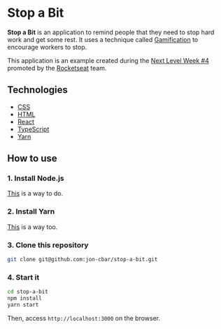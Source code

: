 # Stop a Bit

**Stop a Bit** is an application to remind people that they need to stop hard work and get some rest.
It uses a technique called [Gamification](https://en.wikipedia.org/wiki/Gamification) to encourage workers to stop.

This application is an example created during the [Next Level Week #4](https://nextlevelweek.com) promoted by the [Rocketseat](https://rocketseat.com.br/) team.

## Technologies

- [CSS](https://developer.mozilla.org/en-US/docs/Web/CSS)
- [HTML](https://developer.mozilla.org/docs/Web/HTML)
- [React](https://reactjs.org)
- [TypeScript](https://www.typescriptlang.org/)
- [Yarn](https://yarnpkg.com/)

## How to use

### 1. Install Node.js

[This](https://github.com/jon-cbar/technology/blob/main/programming-languages/nodejs.md) is a way to do. 

### 2. Install Yarn

[This](https://github.com/jon-cbar/technology/blob/main/packaging/yarn.md) is a way too.

### 3. Clone this repository

```sh
git clone git@github.com:jon-cbar/stop-a-bit.git
```

### 4. Start it

```sh
cd stop-a-bit
npm install
yarn start
```

Then, access `http://localhost:3000` on the browser.
